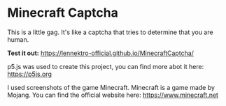 # Minecraft Captcha

This is a little gag. It's like a captcha that tries to determine that you are human.

**Test it out:** https://lennektro-official.github.io/MinecraftCaptcha/

p5.js was used to create this project, you can find more abot it here: https://p5js.org

I used screenshots of the game Minecraft. 
Minecraft is a game made by Mojang.
You can find the official website here: https://www.minecraft.net
